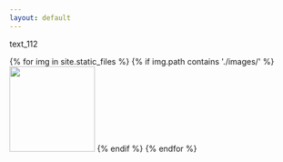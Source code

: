 ```yaml
---
layout: default
---
```


text_112<br>
<div id="gallery">
{% for img in site.static_files %}
  {% if img.path contains './images/' %}
    <a href="{{ img.path }}"><img src="{{ img.path }}" width="150"></a>
  {% endif %}
{% endfor %}
</div>
